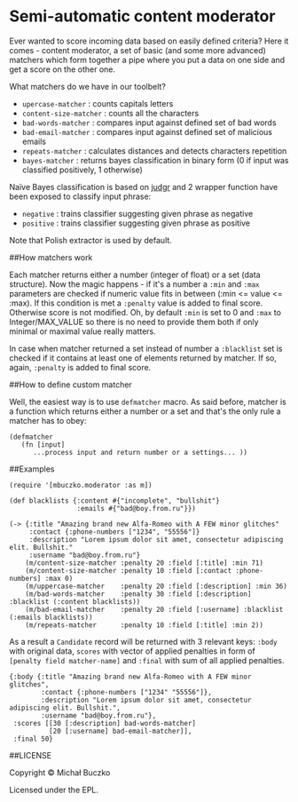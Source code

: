 # Semi-automatic content moderator

Ever wanted to score incoming data based on easily defined criteria? Here it comes - content moderator, a set of basic (and some more advanced) matchers which form together a pipe where you put a data on one side and get a score on the other one.

What matchers do we have in our toolbelt?

 - ```upercase-matcher``` : counts capitals letters
 - ```content-size-matcher``` : counts all the characters
 - ```bad-words-matcher``` : compares input against defined set of bad words
 - ```bad-email-matcher``` : compares input against defined set of malicious emails
 - ```repeats-matcher``` : calculates distances and detects characters repetition
 - ```bayes-matcher``` : returns bayes classification in binary form (0 if input was classified positively, 1 otherwise)

Naïve Bayes classification is based on [judgr](https://github.com/danielfm/judgr) and 2 wrapper function have been exposed to classify input phrase:

 - ```negative``` : trains classifier suggesting given phrase as negative
 - ```positive``` : trains classifier suggesting given phrase as positive

Note that Polish extractor is used by default.

##How matchers work

Each matcher returns either a number (integer of float) or a set (data structure). Now the magic happens - if it's a number a ```:min``` and ```:max``` parameters are checked if numeric value fits in between (:min <= value <= :max).
If this condition is met a ```:penalty``` value is added to final score. Otherwise score is not modified. Oh, by default ```:min``` is set to 0 and ```:max``` to Integer/MAX_VALUE
so there is no need to provide them both if only minimal or maximal value really matters.

In case when matcher returned a set instead of number a ```:blacklist``` set is checked if it contains at least one of elements returned by matcher. If so, again, ```:penalty``` is added to final score.

##How to define custom matcher

Well, the easiest way is to use ```defmatcher``` macro. As said before, matcher is a function which returns either a number or a set and that's the only rule a matcher has to obey:

    (defmatcher
       (fn [input]
          ...process input and return number or a settings... ))


##Examples

    (require '[mbuczko.moderator :as m])

    (def blacklists {:content #{"incomplete", "bullshit"}
                     :emails #{"bad@boy.from.ru"}})

    (-> {:title "Amazing brand new Alfa-Romeo with A FEW minor glitches"
         :contact {:phone-numbers ["1234", "55556"]}
         :description "Lorem ipsum dolor sit amet, consectetur adipiscing elit. Bullshit."
         :username "bad@boy.from.ru"}
        (m/content-size-matcher :penalty 20 :field [:title] :min 71)
        (m/content-size-matcher :penalty 10 :field [:contact :phone-numbers] :max 0)
        (m/uppercase-matcher    :penalty 20 :field [:description] :min 36)
        (m/bad-words-matcher    :penalty 30 :field [:description] :blacklist (:content blacklists))
        (m/bad-email-matcher    :penalty 20 :field [:username] :blacklist (:emails blacklists))
        (m/repeats-matcher      :penalty 10 :field [:title] :min 2))

As a result a ```Candidate``` record will be returned with 3 relevant keys: ```:body``` with original data, ```scores``` with vector of applied penalties in form of ```[penalty field matcher-name]``` and ```:final``` with sum of all applied penalties.

    {:body {:title "Amazing brand new Alfa-Romeo with A FEW minor glitches",
            :contact {:phone-numbers ["1234" "55556"]},
            :description "Lorem ipsum dolor sit amet, consectetur adipiscing elit. Bullshit.",
            :username "bad@boy.from.ru"},
     :scores [[30 [:description] bad-words-matcher]
              [20 [:username] bad-email-matcher]],
     :final 50}


##LICENSE

Copyright © Michał Buczko

Licensed under the EPL.
